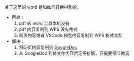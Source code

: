 关于这里的 word 是如如何转换得到的。
- 困难：
    1. pdf 转 word 工具本机没有
    2. pdf 内容复制到 WPS 没有格式
    3. 网页内容或者 VSCode 预览内容复制到 WPS 格式太乱
- 解决：
    1. 将网页内容复制到 [GoogleDoc](https://docs.google.com)
    2. 从 GoogleDoc 到处文件内容后无需排版，只需要细节微调